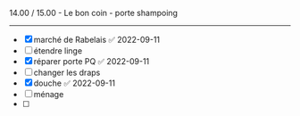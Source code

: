 14.00 / 15.00 -  Le bon coin - porte shampoing

---

- [x] marché de Rabelais ✅ 2022-09-11
- [ ] étendre linge
- [x] réparer porte PQ ✅ 2022-09-11
- [ ] changer les draps
- [x] douche ✅ 2022-09-11
- [ ] ménage
- [ ] 